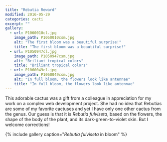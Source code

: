 ```yaml
---
title: "Rebutia Reward"
modified: 2016-05-29
categories: cacti
excerpt: ""
gallery:
  - url: P1060010cl.jpg
    image_path: P1060010csm.jpg
    alt: "The first bloom was a beautiful surprise!"
    title: "The first bloom was a beautiful surprise!"
  - url: P1050947cl.jpg
    image_path: P1050947csm.jpg
    alt: "Briliant tropical colors"
    title: "Briliant tropical colors"
  - url: P1060049cl.jpg
    image_path: P1060049csm.jpg
    alt: "In full bloom, the flowers look like antennae"
    title: "In full bloom, the flowers look like antennae"  
---
```


This adorable cactus was a gift from a colleague in appreciation for my work on a complex web development project. She had no idea that Rebutias are some of my favorite cactuses and yet I have only one other cactus from the genus. Our guess is that it is *Rebutia fulviseta*, based on the flowers, the shape of the body of the plant, and its dark-green-to-violet skin. But I welcome corrections! 

{% include gallery caption="*Rebutia  fulviseta* in bloom" %}
